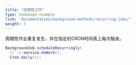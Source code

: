 ```yaml
---
title: "经常性工作"
type: homepage-example
link: 'documentation/background-methods/recurring-jobs/'
weight: 3
---
```

周期性作业重复发生，并在指定的CRON时间表上每次触发。

```java
BackgroundJob.scheduleRecurringly(
  () -> service.doWork(), 
  Cron.daily());
```